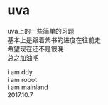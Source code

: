 # uva
 uva上的一些简单的习题 <br>
 基本上是跟着紫书的进度在往前走<br>
 希望现在还不是很晚<br>
 总之加油吧 <br>

 i am ddy <br>
 i am robot <br>
 i am mainland <br>
 2017.10.7<br>
